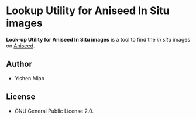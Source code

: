 # Lookup Utility for Aniseed In Situ images

**Look-up Utility for Aniseed In Situ images** is a tool to find the *in situ* images on [Aniseed](https://www.aniseed.fr).

## Author

* Yishen Miao

## License

* GNU General Public License 2.0.

